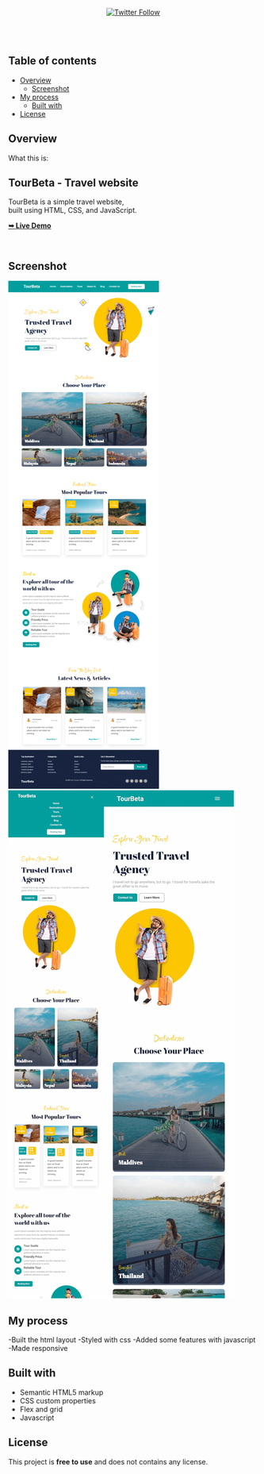 <div align="center">

  [![Twitter Follow](https://img.shields.io/twitter/follow/merlinhive?style=social)](https://twitter.com/intent/follow?screen_name=merlinhive)

</div>

  <br />
  <br />

## Table of contents

- [Overview](#overview)
  - [Screenshot](#screenshot)
- [My process](#my-process)
  - [Built with](#built-with)
- [License](#License)


## Overview

What this is:

  <h2>TourBeta - Travel website</h2>

  TourBeta is a simple travel website, <br />built using HTML, CSS, and JavaScript.

  <a href="https://tourbeta.netlify.app"><strong>➥ Live Demo</strong></a>

<br />

## Screenshot

![](./screenshots/tourbeta-desktop.jpg)
![](/screenshots/tourbeta%20-%20tablet%20&%20mobile.png)

## My process

-Built the html layout
-Styled with css
-Added some features with javascript
-Made responsive

## Built with

- Semantic HTML5 markup
- CSS custom properties
- Flex and grid
- Javascript

## License

This project is **free to use** and does not contains any license.
